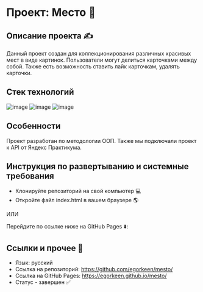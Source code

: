 # Проект: Место 📸

## Описание проекта ✍

Данный проект создан для коллекционирования различных красивых мест в виде картинок. Пользователи могут делиться карточками между собой. Также есть возможность ставить лайк карточкам, удалять карточки.

## Стек технологий
![image](https://github.com/egorkeen/mesto/assets/112564078/9e6d7d19-ab2e-4452-96ed-e8c9f33e9168) ![image](https://github.com/egorkeen/mesto/assets/112564078/245679c9-dee1-41c3-a10c-9f84d5c8839a) ![image](https://github.com/egorkeen/mesto/assets/112564078/56ec6d52-7439-47a8-b50b-e001bbc15d94)

## Особенности
Проект разработан по методологии ООП. Также мы подключали проект к API от Яндекс Практикума.

## Инструкция по развертыванию и системные требования

- Клонируйте репозиторий на свой компьютер 💻
- Откройте файл index.html в вашем браузере 🌎

ИЛИ

Перейдите по ссылке ниже на GitHub Pages ⬇️:

## Ссылки и прочее 🔗

- Язык: русский
- Ссылка на репозиторий: https://github.com/egorkeen/mesto/
- Ссылка на GitHub Pages: https://egorkeen.github.io/mesto/
- Статус - завершен ✅
